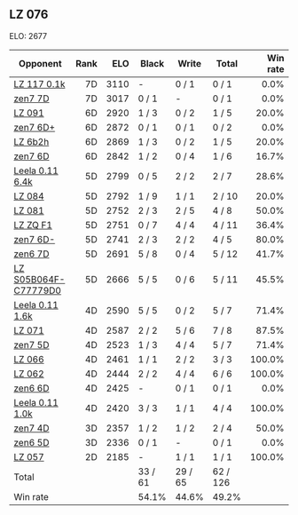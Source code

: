 ## LZ 076 ##

ELO: 2677

Opponent | Rank | ELO | Black | Write | Total | Win rate
---------|-----:|----:|-------|-------|-------|-------:
[LZ 117 0.1k](LZ%20117%200.1k.md) | 7D | 3110 | - | 0 / 1 | 0 / 1 | 0.0%
[zen7 7D](zen7%207D.md) | 7D | 3017 | 0 / 1 | - | 0 / 1 | 0.0%
[LZ 091](LZ%20091.md) | 6D | 2920 | 1 / 3 | 0 / 2 | 1 / 5 | 20.0%
[zen7 6D+](zen7%206D+.md) | 6D | 2872 | 0 / 1 | 0 / 1 | 0 / 2 | 0.0%
[LZ 6b2h](LZ%206b2h.md) | 6D | 2869 | 1 / 3 | 0 / 2 | 1 / 5 | 20.0%
[zen7 6D](zen7%206D.md) | 6D | 2842 | 1 / 2 | 0 / 4 | 1 / 6 | 16.7%
[Leela 0.11 6.4k](Leela%200.11%206.4k.md) | 5D | 2799 | 0 / 5 | 2 / 2 | 2 / 7 | 28.6%
[LZ 084](LZ%20084.md) | 5D | 2792 | 1 / 9 | 1 / 1 | 2 / 10 | 20.0%
[LZ 081](LZ%20081.md) | 5D | 2752 | 2 / 3 | 2 / 5 | 4 / 8 | 50.0%
[LZ ZQ F1](LZ%20ZQ%20F1.md) | 5D | 2751 | 0 / 7 | 4 / 4 | 4 / 11 | 36.4%
[zen7 6D-](zen7%206D-.md) | 5D | 2741 | 2 / 3 | 2 / 2 | 4 / 5 | 80.0%
[zen6 7D](zen6%207D.md) | 5D | 2691 | 5 / 8 | 0 / 4 | 5 / 12 | 41.7%
[LZ S05B064F-C77779D0](LZ%20S05B064F-C77779D0.md) | 5D | 2666 | 5 / 5 | 0 / 6 | 5 / 11 | 45.5%
[Leela 0.11 1.6k](Leela%200.11%201.6k.md) | 4D | 2590 | 5 / 5 | 0 / 2 | 5 / 7 | 71.4%
[LZ 071](LZ%20071.md) | 4D | 2587 | 2 / 2 | 5 / 6 | 7 / 8 | 87.5%
[zen7 5D](zen7%205D.md) | 4D | 2523 | 1 / 3 | 4 / 4 | 5 / 7 | 71.4%
[LZ 066](LZ%20066.md) | 4D | 2461 | 1 / 1 | 2 / 2 | 3 / 3 | 100.0%
[LZ 062](LZ%20062.md) | 4D | 2444 | 2 / 2 | 4 / 4 | 6 / 6 | 100.0%
[zen6 6D](zen6%206D.md) | 4D | 2425 | - | 0 / 1 | 0 / 1 | 0.0%
[Leela 0.11 1.0k](Leela%200.11%201.0k.md) | 4D | 2420 | 3 / 3 | 1 / 1 | 4 / 4 | 100.0%
[zen7 4D](zen7%204D.md) | 3D | 2357 | 1 / 2 | 1 / 2 | 2 / 4 | 50.0%
[zen6 5D](zen6%205D.md) | 3D | 2336 | 0 / 1 | - | 0 / 1 | 0.0%
[LZ 057](LZ%20057.md) | 2D | 2185 | - | 1 / 1 | 1 / 1 | 100.0%
Total | | | 33 / 61 | 29 / 65 | 62 / 126 | 
Win rate| | | 54.1% | 44.6% | 49.2% | 
